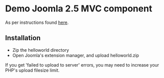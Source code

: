 Demo Joomla 2.5 MVC component
=============================

As per instructions found [here][joomla25mvcDocs].

[joomla25mvcDocs]: http://docs.joomla.org/J2.5:Developing_a_MVC_Component/Introduction


Installation
------------
- Zip the helloworld directory
- Open Joomla's extension manager, and upload helloworld.zip

If you get 'failed to upload to server' errors, you may need to increase
your PHP's upload filesize limit.